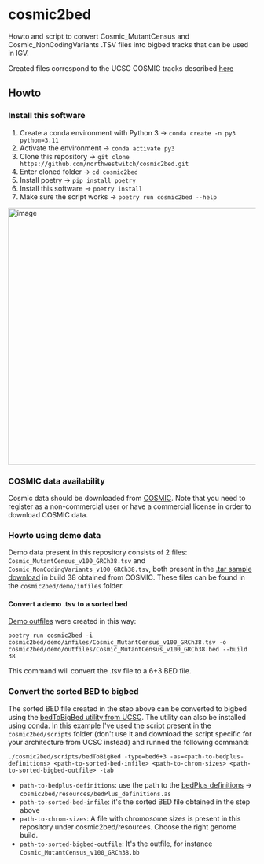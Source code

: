 # cosmic2bed
Howto and script to convert Cosmic_MutantCensus and Cosmic_NonCodingVariants .TSV files into bigbed tracks that can be used in IGV.

Created files correspond to the UCSC COSMIC tracks described [here](https://genome.ucsc.edu/cgi-bin/hgTables?db=hg38&hgta_group=phenDis&hgta_track=cosmicMuts&hgta_table=cosmicMuts&hgta_doSchema=describe+table+schema)

## Howto

### Install this software
1. Create a conda environment with Python 3 -> `conda create -n py3 python=3.11`
1. Activate the environment -> `conda activate py3`
1. Clone this repository -> `git clone https://github.com/northwestwitch/cosmic2bed.git`
1. Enter cloned folder -> `cd cosmic2bed`
1. Install poetry -> `pip install poetry`
1. Install this software -> `poetry install`
1. Make sure the script works -> `poetry run cosmic2bed --help`

<img width="522" alt="image" src="https://github.com/user-attachments/assets/c77aba42-2a72-402d-bc3e-d9a924aae930">


### COSMIC data availability
Cosmic data should be downloaded from [COSMIC](https://cancer.sanger.ac.uk/cosmic/download/cosmic). Note that you need to register as a non-commercial user or have a commercial license in order to download COSMIC data.

### Howto using demo data
Demo data present in this repository consists of 2 files: `Cosmic_MutantCensus_v100_GRCh38.tsv` and `Cosmic_NonCodingVariants_v100_GRCh38.tsv`, both present in the [.tar sample download](https://cog.sanger.ac.uk/cosmic-downloads-production/taster/example_grch38.tar) in build 38 obtained from COSMIC.
These files can be found in the `cosmic2bed/demo/infiles` folder.

#### Convert a demo .tsv to a sorted bed
[Demo outfiles](https://github.com/northwestwitch/cosmic2bed/tree/master/cosmic2bed/demo/outfiles) were created in this way:
```
poetry run cosmic2bed -i cosmic2bed/demo/infiles/Cosmic_MutantCensus_v100_GRCh38.tsv -o cosmic2bed/demo/outfiles/Cosmic_MutantCensus_v100_GRCh38.bed --build 38
```
This command will convert the .tsv file to a 6+3 BED file.

### Convert the sorted BED to bigbed
The sorted BED file created in the step above can be converted to bigbed using the [bedToBigBed utility from UCSC](http://hgdownload.cse.ucsc.edu/admin/exe/). The utility can also be installed using [conda](https://anaconda.org/bioconda/ucsc-bedtobigbed).
In this example I've used the script present in the `cosmic2bed/scripts` folder (don't use it and download the script specific for your architecture from UCSC instead) and runned the following command:
```
./cosmic2bed/scripts/bedToBigBed -type=bed6+3 -as=<path-to-bedplus-definitions> <path-to-sorted-bed-infile> <path-to-chrom-sizes> <path-to-sorted-bigbed-outfile> -tab
```

- `path-to-bedplus-definitions`: use the path to the [bedPlus definitions](https://github.com/northwestwitch/cosmic2bed/blob/master/cosmic2bed/resources/bedPlus_definitions.as) -> `cosmic2bed/resources/bedPlus_definitions.as`
- `path-to-sorted-bed-infile`: it's the sorted BED file obtained in the step above
- `path-to-chrom-sizes`: A file with chromosome sizes is present in this repository under cosmic2bed/resources. Choose the right genome build.
- `path-to-sorted-bigbed-outfile`: It's the outfile, for instance `Cosmic_MutantCensus_v100_GRCh38.bb`
